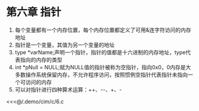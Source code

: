 # 第六章 指针

1. 每个变量都有一个内存位置，每个内存位置都定义了可用&连字符访问的内存地址
2. 指针是一个变量，其值为另一个变量的地址
3. type *varName;声明一个指针，指针的值都是十六进制的内存地址，type代表指向的内存的类型
4. int *pNull = NULL;赋为NULL值的指针被称为空指针，指向0x0，0内存是大多数操作系统保留内存，不允许程序访问，按照惯例空指针代表指针未指向一个可访问的内存
5. 可以对指针进行四种算术运算：++、--、+、-

<<<@/.demo/cim/c/6.c